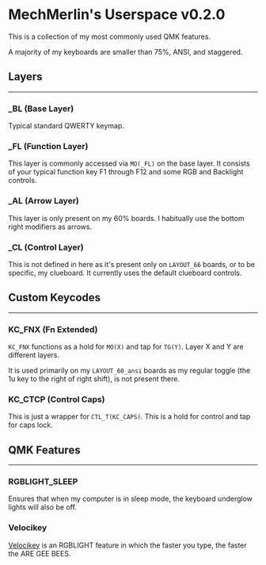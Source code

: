 # MechMerlin's Userspace v0.2.0

This is a collection of my most commonly used QMK features. 

A majority of my keyboards are smaller than 75%, ANSI, and staggered. 

## Layers
----

### _BL (Base Layer)
Typical standard QWERTY keymap.

### _FL (Function Layer)
This layer is commonly accessed via `MO(_FL)` on the base layer. It consists of your typical function key F1 through F12 and some RGB and Backlight controls. 

### _AL (Arrow Layer)
This layer is only present on my 60% boards. I habitually use the bottom right modifiers as arrows. 

### _CL (Control Layer)
This is not defined in here as it's present only on `LAYOUT_66` boards, or to be specific, my clueboard. It currently uses the default clueboard controls.

## Custom Keycodes
----

### KC_FNX (Fn Extended)

`KC_FNX` functions as a hold for `MO(X)` and tap for `TG(Y)`. Layer X and Y are different layers. 

It is used primarily on my `LAYOUT_60_ansi` boards as my regular toggle (the 1u key to the right of right shift), is not present there. 

### KC_CTCP (Control Caps)

This is just a wrapper for `CTL_T(KC_CAPS)`. This is a hold for control and tap for caps lock. 

## QMK Features
----

### RGBLIGHT_SLEEP

Ensures that when my computer is in sleep mode, the keyboard underglow lights will also be off. 

### Velocikey

[Velocikey](https://github.com/qmk/qmk_firmware/blob/master/docs/feature_velocikey.md) is an RGBLIGHT feature in which the faster you type, the faster the ARE GEE BEES. 
